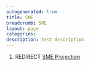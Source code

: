 ```yaml
---
autogenerated: true
title: SME
breadcrumb: SME
layout: page
categories: 
description: test description
---
```


1.  REDIRECT [SME Projection](SME_Projection)
